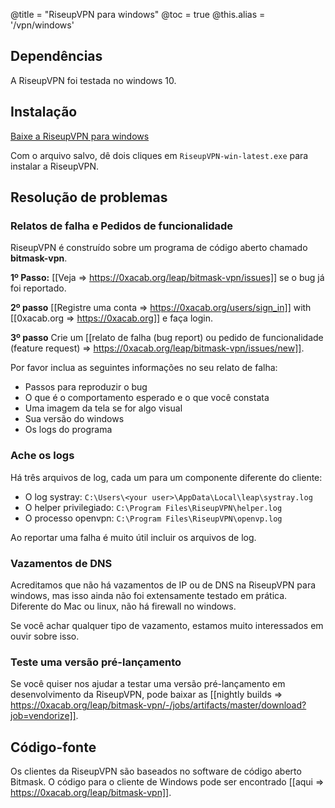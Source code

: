 @title = "RiseupVPN para windows"
@toc = true
@this.alias = '/vpn/windows'

## Dependências

A RiseupVPN foi testada no windows 10.

## Instalação

<a class="btn btn-default btn-lg" href="https://downloads.leap.se/RiseupVPN/windows/RiseupVPN-win-latest.exe"><i class="fa fa-download"></i> Baixe a RiseupVPN para windows</a>


Com o arquivo salvo, dê dois cliques em <code>RiseupVPN-win-latest.exe</code> para instalar a RiseupVPN.

## Resolução de problemas

### Relatos de falha e Pedidos de funcionalidade

RiseupVPN é construído sobre um programa de código aberto chamado <b>bitmask-vpn</b>.

**1º Passo:** [[Veja => https://0xacab.org/leap/bitmask-vpn/issues]] se o bug já foi reportado.

**2º passo** [[Registre uma conta => https://0xacab.org/users/sign_in]] with [[0xacab.org => https://0xacab.org]] e faça login.

**3º passo** Crie um [[relato de falha (bug report) ou pedido de funcionalidade (feature request) => https://0xacab.org/leap/bitmask-vpn/issues/new]].

Por favor inclua as seguintes informações no seu relato de falha:

* Passos para reproduzir o bug
* O que é o comportamento esperado e o que você constata
* Uma imagem da tela se for algo visual
* Sua versão do windows
* Os logs do programa

### Ache os logs

Há três arquivos de log, cada um para um componente diferente do cliente:

* O log systray: `C:\Users\<your user>\AppData\Local\leap\systray.log`
* O helper privilegiado: `C:\Program Files\RiseupVPN\helper.log`
* O processo openvpn: `C:\Program Files\RiseupVPN\openvp.log`

Ao reportar uma falha é muito útil incluir os arquivos de log.

### Vazamentos de DNS

Acreditamos que não há vazamentos de IP ou de DNS na RiseupVPN para
windows, mas isso ainda não foi extensamente testado em prática.
Diferente do Mac ou linux, não há firewall no windows.

Se você achar qualquer tipo de vazamento, estamos muito interessados em
ouvir sobre isso.

### Teste uma versão pré-lançamento

Se você quiser nos ajudar a testar uma versão pré-lançamento em
desenvolvimento da RiseupVPN, pode baixar as [[nightly builds => https://0xacab.org/leap/bitmask-vpn/-/jobs/artifacts/master/download?job=vendorize]].

## Código-fonte

Os clientes da RiseupVPN são baseados no software de código aberto Bitmask. O código para o cliente de Windows pode ser encontrado [[aqui => https://0xacab.org/leap/bitmask-vpn]].
